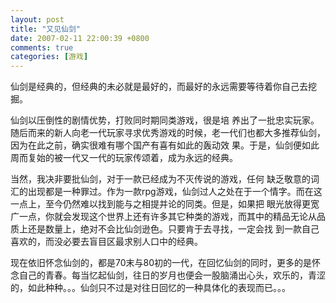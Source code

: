 ```yaml
---
layout: post
title: "又见仙剑"
date: 2007-02-11 22:00:39 +0800
comments: true
categories: [游戏]
---
```


仙剑是经典的，但经典的未必就是最好的，而最好的永远需要等待着你自己去挖掘。

仙剑以压倒性的剧情优势，打败同时期同类游戏，很是培 养出了一批忠实玩家。随后而来的新人向老一代玩家寻求优秀游戏的时候，老一代们也都大多推荐仙剑，因为在此之前，确实很难有哪个国产有喜有如此的轰动效 果。于是，仙剑便如此周而复始的被一代又一代的玩家传颂着，成为永远的经典。

当然，我决非要批仙剑，对于一款已经成为不灭传说的游戏，任何 缺乏敬意的词汇的出现都是一种罪过。作为一款rpg游戏，仙剑过人之处在于一个情字。而在这一点上，至今仍然难以找到能与之相提并论的同类。但是，如果把 眼光放得更宽广一点，你就会发现这个世界上还有许多其它种类的游戏，而其中的精品无论从品质上还是数量上，绝对不会比仙剑逊色。只要肯于去寻找，一定会找 到一款自己喜欢的，而没必要去盲目区最求别人口中的经典。

现在依旧怀念仙剑的，都是70末与80初的一代，在回忆仙剑的同时，更多的是怀念自己的青春。每当忆起仙剑，往日的岁月也便会一股脑涌出心头，欢乐的，青涩的，如此种种。。。仙剑只不过是对往日回忆的一种具体化的表现而已。。。
